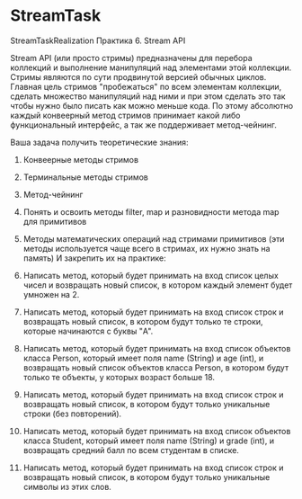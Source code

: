 # StreamTask
StreamTaskRealization
Практика 6.
Stream API

Stream API (или просто стримы) предназначены для перебора коллекций и выполнение манипуляций над элементами этой коллекции.
Стримы являются по сути продвинутой версией обычных циклов.
Главная цель стримов "пробежаться" по всем элементам коллекции, сделать множество манипуляций над ними и при этом сделать это так чтобы нужно было писать как можно меньше кода.
По этому абсолютно каждый конвеерный метод стримов принимает какой либо функциональный интерфейс, а так же поддерживает метод-чейнинг.

Ваша задача получить теоретические знания:
1. Конвеерные методы стримов
2. Терминальные методы стримов
3. Метод-чейнинг
4. Понять и освоить методы filter, map и разновидности метода map для примитивов 
5. Методы математических операций над стримами примитивов
(эти методы используется чаще всего в стримах, их нужно знать на память)
И закрепить их на практике:

1. Написать метод, который будет принимать на вход список целых чисел и возвращать новый список, в котором каждый элемент будет умножен на 2.

2. Написать метод, который будет принимать на вход список строк и возвращать новый список, в котором будут только те строки, которые начинаются с буквы "A".

3. Написать метод, который будет принимать на вход список объектов класса Person, который имеет поля name (String) и age (int), и возвращать новый список объектов класса Person, в котором будут только те объекты, у которых возраст больше 18.

4. Написать метод, который будет принимать на вход список строк и возвращать новый список, в котором будут только уникальные строки (без повторений).

5. Написать метод, который будет принимать на вход список объектов класса Student, который имеет поля name (String) и grade (int), и возвращать средний балл по всем студентам в списке.

6. Написать метод, который будет принимать на вход список строк и возвращать новый список, в котором будут только уникальные символы из этих слов.
